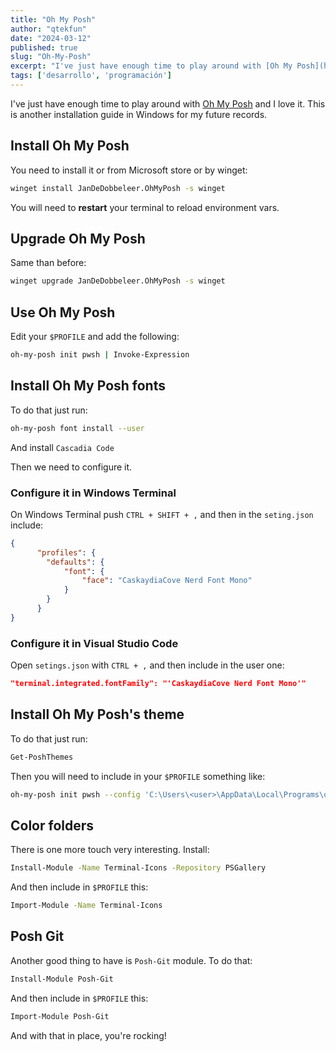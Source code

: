 ```yaml
---
title: "Oh My Posh"
author: "qtekfun"
date: "2024-03-12"
published: true
slug: "Oh-My-Posh"
excerpt: "I've just have enough time to play around with [Oh My Posh](https://ohmyposh.dev/) and I love it. This is another"
tags: ['desarrollo', 'programación']
---
```



I've just have enough time to play around with [Oh My Posh](https://ohmyposh.dev/) and I love it. This is another
installation guide in Windows for my future records.

## Install Oh My Posh

You need to install it or from Microsoft store or by winget:

``` bash
winget install JanDeDobbeleer.OhMyPosh -s winget
```

You will need to **restart** your terminal to reload environment vars.

## Upgrade Oh My Posh

Same than before:

``` bash
winget upgrade JanDeDobbeleer.OhMyPosh -s winget
```

## Use Oh My Posh

Edit your `$PROFILE` and add the following:

``` bash
oh-my-posh init pwsh | Invoke-Expression
```

## Install Oh My Posh fonts

To do that just run:

``` bash
oh-my-posh font install --user
```

And install `Cascadia Code`

Then we need to configure it.

### Configure it in Windows Terminal

On Windows Terminal push `CTRL + SHIFT + ,` and then in the `seting.json` include:

``` json
{
      "profiles": {
        "defaults": {
            "font": {
                "face": "CaskaydiaCove Nerd Font Mono"
            }
        }
      }
}
```

### Configure it in Visual Studio Code

Open `setings.json` with `CTRL + ,` and then include in the user one:

``` json
"terminal.integrated.fontFamily": "'CaskaydiaCove Nerd Font Mono'"
```

## Install Oh My Posh's theme

To do that just run:

``` bash
Get-PoshThemes
```

Then you will need to include in your `$PROFILE` something like:

``` bash
oh-my-posh init pwsh --config 'C:\Users\<user>\AppData\Local\Programs\oh-my-posh\themes\montys.omp.json' | Invoke-Expression
```

## Color folders

There is one more touch very interesting. Install:

``` bash
Install-Module -Name Terminal-Icons -Repository PSGallery
```

And then include in `$PROFILE` this:

``` bash
Import-Module -Name Terminal-Icons
```

## Posh Git

Another good thing to have is `Posh-Git` module. To do that:

``` bash
Install-Module Posh-Git
```

And then include in `$PROFILE` this:

``` bash
Import-Module Posh-Git
```

And with that in place, you're rocking!

